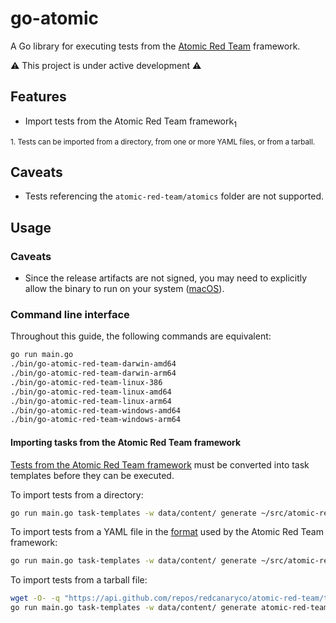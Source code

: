 # go-atomic

A Go library for executing tests from the [Atomic Red Team](https://github.com/redcanaryco/atomic-red-team) framework.

⚠️ This project is under active development ⚠️

## Features

- Import tests from the Atomic Red Team framework<sub>1</sub>

<sub>1. Tests can be imported from a directory, from one or more YAML files, or from a tarball.</sub>

## Caveats

- Tests referencing the `atomic-red-team/atomics` folder are not supported.

## Usage

### Caveats

- Since the release artifacts are not signed, you may need to explicitly allow the binary to run on your system ([macOS](docs/troubleshooting/darwin/README.md)).

### Command line interface

Throughout this guide, the following commands are equivalent:

```bash
go run main.go
./bin/go-atomic-red-team-darwin-amd64
./bin/go-atomic-red-team-darwin-arm64
./bin/go-atomic-red-team-linux-386
./bin/go-atomic-red-team-linux-amd64
./bin/go-atomic-red-team-linux-arm64
./bin/go-atomic-red-team-windows-amd64
./bin/go-atomic-red-team-windows-arm64
```

#### Importing tasks from the Atomic Red Team framework

[Tests from the Atomic Red Team framework](https://github.com/redcanaryco/atomic-red-team/tree/master/atomics) must be converted into task templates before they can be executed.

To import tests from a directory:

```bash
go run main.go task-templates -w data/content/ generate ~/src/atomic-red-team
```

To import tests from a YAML file in the [format](https://github.com/redcanaryco/atomic-red-team/blob/master/atomic_red_team/atomic_test_template.yaml) used by the Atomic Red Team framework:

```bash
go run main.go task-templates -w data/content/ generate ~/src/atomic-red-team/atomics/T1087.001/T1087.001.yaml
```

To import tests from a tarball file:

```bash
wget -O- -q "https://api.github.com/repos/redcanaryco/atomic-red-team/tarball" > atomic-red-team.tar.gz
go run main.go task-templates -w data/content/ generate atomic-red-team.tar.gz
```
